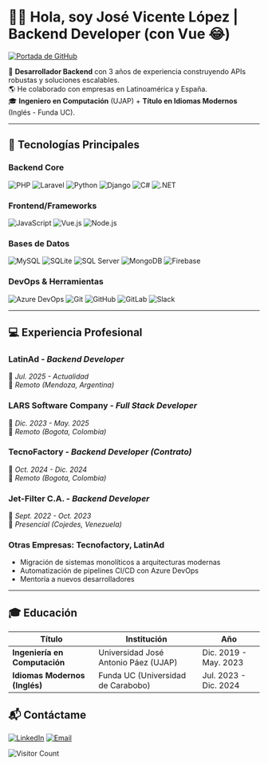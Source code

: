 # 👨‍💻 Hola, soy José Vicente López | Backend Developer (con Vue 😂)

[![Portada de GitHub](https://via.placeholder.com/1200x400/1e3a8a/ffffff?text=Desarrollador+Backend+Especializado)](https://tu-enlace.com)

🔧 **Desarrollador Backend** con 3 años de experiencia construyendo APIs robustas y soluciones escalables.  
🌎 He colaborado con empresas en Latinoamérica y España.  
🎓 **Ingeniero en Computación** (UJAP) + **Título en Idiomas Modernos** (Inglés - Funda UC).  

---

## 🚀 Tecnologías Principales

### Backend Core
![PHP](https://img.shields.io/badge/-PHP-777BB4?logo=php&logoColor=white)
![Laravel](https://img.shields.io/badge/-Laravel-FF2D20?logo=laravel&logoColor=white)
![Python](https://img.shields.io/badge/-Python-3776AB?logo=python&logoColor=white)
![Django](https://img.shields.io/badge/-Django-092E20?logo=django&logoColor=white)
![C#](https://img.shields.io/badge/-C%23-239120?logo=c-sharp&logoColor=white)
![.NET](https://img.shields.io/badge/-.NET-512BD4?logo=dotnet&logoColor=white)

### Frontend/Frameworks
![JavaScript](https://img.shields.io/badge/-JavaScript-F7DF1E?logo=javascript&logoColor=black)
![Vue.js](https://img.shields.io/badge/-Vue.js-4FC08D?logo=vuedotjs&logoColor=white)
![Node.js](https://img.shields.io/badge/-Node.js-339933?logo=nodedotjs&logoColor=white)

### Bases de Datos
![MySQL](https://img.shields.io/badge/-MySQL-4479A1?logo=mysql&logoColor=white)
![SQLite](https://img.shields.io/badge/-SQLite-003B57?logo=sqlite&logoColor=white)
![SQL Server](https://img.shields.io/badge/-SQL%20Server-CC2927?logo=microsoft-sql-server&logoColor=white)
![MongoDB](https://img.shields.io/badge/-MongoDB-47A248?logo=mongodb&logoColor=white)
![Firebase](https://img.shields.io/badge/-Firebase-FFCA28?logo=firebase&logoColor=black)

### DevOps & Herramientas
![Azure DevOps](https://img.shields.io/badge/-Azure%20DevOps-0078D7?logo=azure-devops&logoColor=white)
![Git](https://img.shields.io/badge/-Git-F05032?logo=git&logoColor=white)
![GitHub](https://img.shields.io/badge/-GitHub-181717?logo=github&logoColor=white)
![GitLab](https://img.shields.io/badge/-GitLab-FCA121?logo=gitlab&logoColor=white)
![Slack](https://img.shields.io/badge/-Slack-4A154B?logo=slack&logoColor=white)

---

## 💻 Experiencia Profesional

### **LatinAd** - *Backend Developer*
📅 *Jul. 2025 - Actualidad*  
📍 *Remoto (Mendoza, Argentina)*  

### **LARS Software Company** - *Full Stack Developer*
📅 *Dic. 2023 - May. 2025*  
📍 *Remoto (Bogota, Colombia)*  

### **TecnoFactory** - *Backend Developer (Contrato)*
📅 *Oct. 2024 - Dic. 2024*  
📍 *Remoto (Bogota, Colombia)*  

### **Jet-Filter C.A.** - *Backend Developer*
📅 *Sept. 2022 - Oct. 2023*  
📍 *Presencial (Cojedes, Venezuela)*  

### **Otras Empresas**: Tecnofactory, LatinAd
- Migración de sistemas monolíticos a arquitecturas modernas
- Automatización de pipelines CI/CD con Azure DevOps
- Mentoría a nuevos desarrolladores

---

## 🎓 Educación
| Título | Institución | Año |
|--------|------------|-----|
| **Ingeniería en Computación** | Universidad José Antonio Páez (UJAP) | Dic. 2019 - May. 2023 |
| **Idiomas Modernos (Inglés)** | Funda UC (Universidad de Carabobo) | Jul. 2023 - Dic. 2024 |


## 📬 Contáctame

[![LinkedIn](https://img.shields.io/badge/-LinkedIn-0077B5?logo=linkedin&logoColor=white)]([https://linkedin.com/in/tu-perfil](https://www.linkedin.com/in/jos%C3%A9-vicente-l%C3%B3pez-delgadillo/))
[![Email](https://img.shields.io/badge/-Gmail-D14836?logo=gmail&logoColor=white)](mailto:Josevld412@gmail.com)

![Visitor Count](https://komarev.com/ghpvc/?username=MadBrain4&color=blueviolet)
